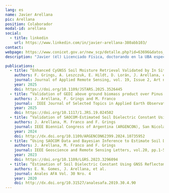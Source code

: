 ```yaml
---
lang: es
name: Javier Arellana
pic: Arellana
position: Colaborador
modal-id: arellana
social:
  - title: linkedin
    url: https://www.linkedin.com/in/javier-arellana-380abb103/
contact: 
webpage: https://www.conicet.gov.ar/new_scp/detalle.php?id=63696&datos_academicos=yes
description: "Javier (él) Licenciado Física, doctorando en la UBA especializado en la estimación de humedad del suelo mediante datos SAR y GNSS. Lugar de trabajo: Instituto de Astronomía y Física del Espacio, Grupo de Teledetección. Experiencia en modelado físico, inferencia bayesiana y procesamiento avanzado de imágenes satelitales. Autor de publicaciones revisadas por pares y participante activo en congresos científicos. Amplia trayectoria docente universitaria, revisor invitado en revistas internacionales y colaborador en investigación multidisciplinaria orientada al desarrollo de métodos y aplicaciones en observación de la Tierra."

publications:
  - title: “Enhanced CyGNSS Soil Moisture Retrieval Validated by In Situ Data in Argentina's Pampas”
    authors: F. Grings, A. Leszczuk, E. Hildt, D. Lorán, J. Arellana, et. al.
    journal: Journal of Applied Remote Sensing, vol. 19, Issue 2, Art no. 024502 
    year: 2025
    doi: https://doi.org/10.1109/JSTARS.2025.3526445
  - title: “Validation of GEDI above ground biomass product over Pinus sp. plantations in Argentina”
    authors: J. Arellana, F. Grings and M. Franco
    journal:  IEEE Journal of Selected Topics in Applied Earth Observations and Remote Sensing, vol. 18, pp. 3728-3734
    year: 2025
    doi: https://doi.org/10.1117/1.JRS.19.024502
  - title: “Validation of SAOCOM-Estimated Soil Dielectric Constant Using a Bayesian Inference Scheme in Agricultural Fields”
    authors: J. Arellana, M. Franco and F. Grings
    journal: IEEE Biennial Congress of Argentina (ARGENCON), San Nicolás de los Arroyos, Argentina, pp. 952-954
    year: 2024
    doi: http://dx.doi.org/10.1109/ARGENCON62399.2024.10735952
  - title: “Using SAOCOM Data and Bayesian Inference to Estimate Soil Dielectric Constant in Agricultural Soils”
    authors: J. Arellana, M. Franco and F. Grings
    journal: IEEE Geoscience and Remote Sensing Letters, vol.20, pp.1-5
    year: 2023
    doi: https://doi.org/10.1109/LGRS.2023.3296094
  - title: “Estimation of Soil Dielectric Constant Using GNSS Reflectometry and Interference Pattern Method”
    authors: E. N. Gomes, J. Arellana, et al.
    journal: Anales AFA Vol. 30 Nro. 4
    year: 2020
    doi: http://dx.doi.org/10.31527/analesafa.2019.30.4.90
---
```



